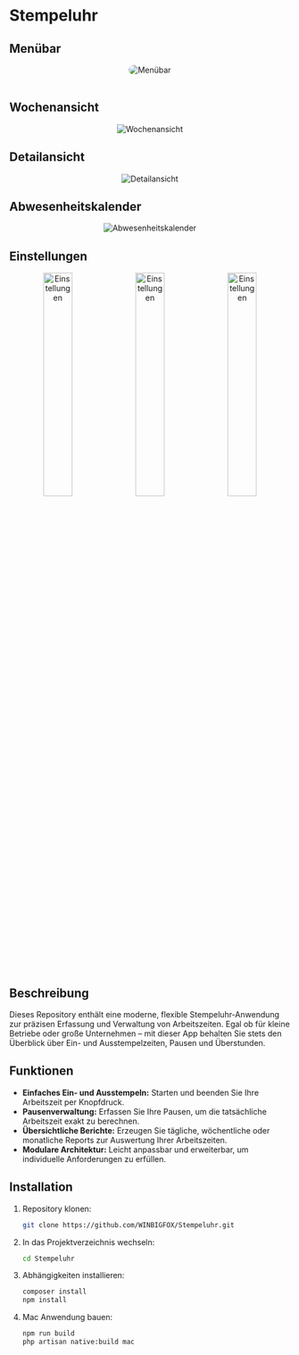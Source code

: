 # Stempeluhr

## Menübar
<p align="center">
<picture >
  <source media="(prefers-color-scheme: dark)" srcset="https://github.com/WINBIGFOX/Stempeluhr/blob/main/.github/images/menubar.png?raw=true">
  <img style="border-radius: 10px; max-width: 380px" alt="Menübar" src="https://github.com/WINBIGFOX/Stempeluhr/blob/main/.github/images/menubarLight.png?raw=true">
</picture>
<br/>
<br/>
</p>

## Wochenansicht
<p align="center">
<picture>
  <source media="(prefers-color-scheme: dark)" srcset="https://github.com/WINBIGFOX/Stempeluhr/blob/main/.github/images/overview.png?raw=true">
  <img alt="Wochenansicht" src="https://github.com/WINBIGFOX/Stempeluhr/blob/main/.github/images/overviewLight.png?raw=true">
</picture>
</p>

## Detailansicht
<p align="center">
<picture >
  <source media="(prefers-color-scheme: dark)" srcset="https://github.com/WINBIGFOX/Stempeluhr/blob/main/.github/images/day.png?raw=true">
  <img alt="Detailansicht" src="https://github.com/WINBIGFOX/Stempeluhr/blob/main/.github/images/dayLight.png?raw=true">
</picture>
</p>

## Abwesenheitskalender
<p align="center">
<picture >
  <source media="(prefers-color-scheme: dark)" srcset="https://github.com/WINBIGFOX/Stempeluhr/blob/main/.github/images/absence.png?raw=true">
  <img alt="Abwesenheitskalender" src="https://github.com/WINBIGFOX/Stempeluhr/blob/main/.github/images/absenceLight.png?raw=true">
</picture>
</p>

## Einstellungen
<p align="center">
<picture >
  <source media="(prefers-color-scheme: dark)" srcset="https://github.com/WINBIGFOX/Stempeluhr/blob/main/.github/images/settings1.png?raw=true">
  <img width="32%" alt="Einstellungen" src="https://github.com/WINBIGFOX/Stempeluhr/blob/main/.github/images/settings1Light.png?raw=true">
</picture>
<picture >
  <source media="(prefers-color-scheme: dark)" srcset="https://github.com/WINBIGFOX/Stempeluhr/blob/main/.github/images/settings2.png?raw=true">
  <img width="32%" alt="Einstellungen" src="https://github.com/WINBIGFOX/Stempeluhr/blob/main/.github/images/settings2Light.png?raw=true">
</picture>
<picture >
  <source media="(prefers-color-scheme: dark)" srcset="https://github.com/WINBIGFOX/Stempeluhr/blob/main/.github/images/settings3.png?raw=true">
  <img width="32%" alt="Einstellungen" src="https://github.com/WINBIGFOX/Stempeluhr/blob/main/.github/images/settings3Light.png?raw=true">
</picture>
</p>


## Beschreibung

Dieses Repository enthält eine moderne, flexible Stempeluhr-Anwendung zur präzisen Erfassung und Verwaltung von
Arbeitszeiten. Egal ob für kleine Betriebe oder große Unternehmen – mit dieser App behalten Sie stets den Überblick über
Ein- und Ausstempelzeiten, Pausen und Überstunden.

## Funktionen

- **Einfaches Ein- und Ausstempeln:** Starten und beenden Sie Ihre Arbeitszeit per Knopfdruck.
- **Pausenverwaltung:** Erfassen Sie Ihre Pausen, um die tatsächliche Arbeitszeit exakt zu berechnen.
- **Übersichtliche Berichte:** Erzeugen Sie tägliche, wöchentliche oder monatliche Reports zur Auswertung Ihrer
  Arbeitszeiten.
- **Modulare Architektur:** Leicht anpassbar und erweiterbar, um individuelle Anforderungen zu erfüllen.

## Installation

1. Repository klonen:
   ```bash
   git clone https://github.com/WINBIGFOX/Stempeluhr.git
    ```
2. In das Projektverzeichnis wechseln:
   ```bash
   cd Stempeluhr
    ```
3. Abhängigkeiten installieren:
   ```bash
   composer install
   npm install
    ```
4. Mac Anwendung bauen:
   ```bash
   npm run build
   php artisan native:build mac
    ```
